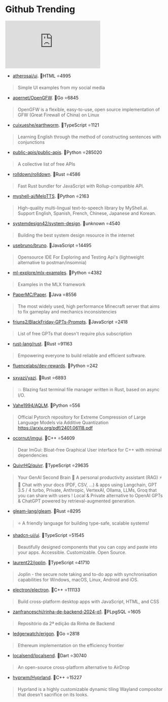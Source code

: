 # Github Trending 
 ![daily-bing](https://api.isoyu.com/bing_images.php) 
 - [atherosai/ui](https://github.com/atherosai/ui). 💪HTML ⭐4995 
 > Simple UI examples from my social media 
 - [apernet/OpenGFW](https://github.com/apernet/OpenGFW). 💪Go ⭐6845 
 > OpenGFW is a flexible, easy-to-use, open source implementation of GFW (Great Firewall of China) on Linux 
 - [cuixueshe/earthworm](https://github.com/cuixueshe/earthworm). 💪TypeScript ⭐1121 
 > Learning English through the method of constructing sentences with conjunctions 
 - [public-apis/public-apis](https://github.com/public-apis/public-apis). 💪Python ⭐285020 
 > A collective list of free APIs 
 - [rolldown/rolldown](https://github.com/rolldown/rolldown). 💪Rust ⭐4586 
 > Fast Rust bundler for JavaScript with Rollup-compatible API. 
 - [myshell-ai/MeloTTS](https://github.com/myshell-ai/MeloTTS). 💪Python ⭐2163 
 > High-quality multi-lingual text-to-speech library by MyShell.ai. Support English, Spanish, French, Chinese, Japanese and Korean. 
 - [systemdesign42/system-design](https://github.com/systemdesign42/system-design). 💪unknown ⭐4540 
 > Building the best system design resource in the internet 
 - [usebruno/bruno](https://github.com/usebruno/bruno). 💪JavaScript ⭐14495 
 > Opensource IDE For Exploring and Testing Api's (lightweight alternative to postman/insomnia) 
 - [ml-explore/mlx-examples](https://github.com/ml-explore/mlx-examples). 💪Python ⭐4382 
 > Examples in the MLX framework 
 - [PaperMC/Paper](https://github.com/PaperMC/Paper). 💪Java ⭐8556 
 > The most widely used, high performance Minecraft server that aims to fix gameplay and mechanics inconsistencies 
 - [friuns2/BlackFriday-GPTs-Prompts](https://github.com/friuns2/BlackFriday-GPTs-Prompts). 💪JavaScript ⭐2418 
 > List of free GPTs that doesn't require plus subscription 
 - [rust-lang/rust](https://github.com/rust-lang/rust). 💪Rust ⭐91163 
 > Empowering everyone to build reliable and efficient software. 
 - [fluencelabs/dev-rewards](https://github.com/fluencelabs/dev-rewards). 💪Python ⭐242 
 >  
 - [sxyazi/yazi](https://github.com/sxyazi/yazi). 💪Rust ⭐6893 
 > 💥 Blazing fast terminal file manager written in Rust, based on async I/O. 
 - [Vahe1994/AQLM](https://github.com/Vahe1994/AQLM). 💪Python ⭐556 
 > Official Pytorch repository for Extreme Compression of Large Language Models via Additive Quantization https://arxiv.org/pdf/2401.06118.pdf 
 - [ocornut/imgui](https://github.com/ocornut/imgui). 💪C++ ⭐54609 
 > Dear ImGui: Bloat-free Graphical User interface for C++ with minimal dependencies 
 - [QuivrHQ/quivr](https://github.com/QuivrHQ/quivr). 💪TypeScript ⭐29635 
 > Your GenAI Second Brain 🧠 A personal productivity assistant (RAG) ⚡️🤖 Chat with your docs (PDF, CSV, ...) & apps using Langchain, GPT 3.5 / 4 turbo, Private, Anthropic, VertexAI, Ollama, LLMs, Groq that you can share with users ! Local & Private alternative to OpenAI GPTs & ChatGPT powered by retrieval-augmented generation. 
 - [gleam-lang/gleam](https://github.com/gleam-lang/gleam). 💪Rust ⭐8295 
 > ⭐️ A friendly language for building type-safe, scalable systems! 
 - [shadcn-ui/ui](https://github.com/shadcn-ui/ui). 💪TypeScript ⭐51545 
 > Beautifully designed components that you can copy and paste into your apps. Accessible. Customizable. Open Source. 
 - [laurent22/joplin](https://github.com/laurent22/joplin). 💪TypeScript ⭐41710 
 > Joplin - the secure note taking and to-do app with synchronisation capabilities for Windows, macOS, Linux, Android and iOS. 
 - [electron/electron](https://github.com/electron/electron). 💪C++ ⭐111133 
 > Build cross-platform desktop apps with JavaScript, HTML, and CSS 
 - [zanfranceschi/rinha-de-backend-2024-q1](https://github.com/zanfranceschi/rinha-de-backend-2024-q1). 💪PLpgSQL ⭐1605 
 > Repositório da 2ª edição da Rinha de Backend 
 - [ledgerwatch/erigon](https://github.com/ledgerwatch/erigon). 💪Go ⭐2818 
 > Ethereum implementation on the efficiency frontier 
 - [localsend/localsend](https://github.com/localsend/localsend). 💪Dart ⭐30740 
 > An open-source cross-platform alternative to AirDrop 
 - [hyprwm/Hyprland](https://github.com/hyprwm/Hyprland). 💪C++ ⭐15227 
 > Hyprland is a highly customizable dynamic tiling Wayland compositor that doesn't sacrifice on its looks. 
 